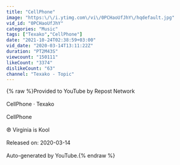 ```yaml
---
title: "CellPhone"
image: "https:\/\/i.ytimg.com\/vi\/0PCHaoUfJhY\/hqdefault.jpg"
vid_id: "0PCHaoUfJhY"
categories: "Music"
tags: ["Texako","CellPhone"]
date: "2021-10-24T02:38:59+03:00"
vid_date: "2020-03-14T13:11:22Z"
duration: "PT2M43S"
viewcount: "150111"
likeCount: "3374"
dislikeCount: "63"
channel: "Texako - Topic"
---
```

{% raw %}Provided to YouTube by Repost Network<br /><br />CellPhone · Texako<br /><br />CellPhone<br /><br />℗ Virginia is Kool<br /><br />Released on: 2020-03-14<br /><br />Auto-generated by YouTube.{% endraw %}
